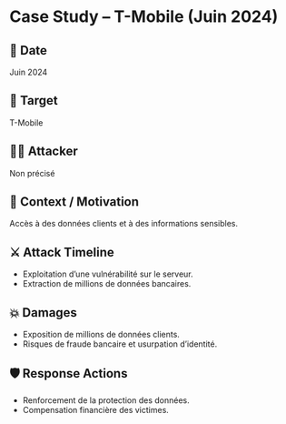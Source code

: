 # Case Study – T-Mobile (Juin 2024)

## 📅 Date
Juin 2024

## 🎯 Target
T-Mobile

## 🕵️‍♂️ Attacker
Non précisé

## 📄 Context / Motivation
Accès à des données clients et à des informations sensibles.

## ⚔️ Attack Timeline
- Exploitation d’une vulnérabilité sur le serveur.  
- Extraction de millions de données bancaires.

## 💥 Damages
- Exposition de millions de données clients.  
- Risques de fraude bancaire et usurpation d’identité.

## 🛡️ Response Actions
- Renforcement de la protection des données.  
- Compensation financière des victimes.
